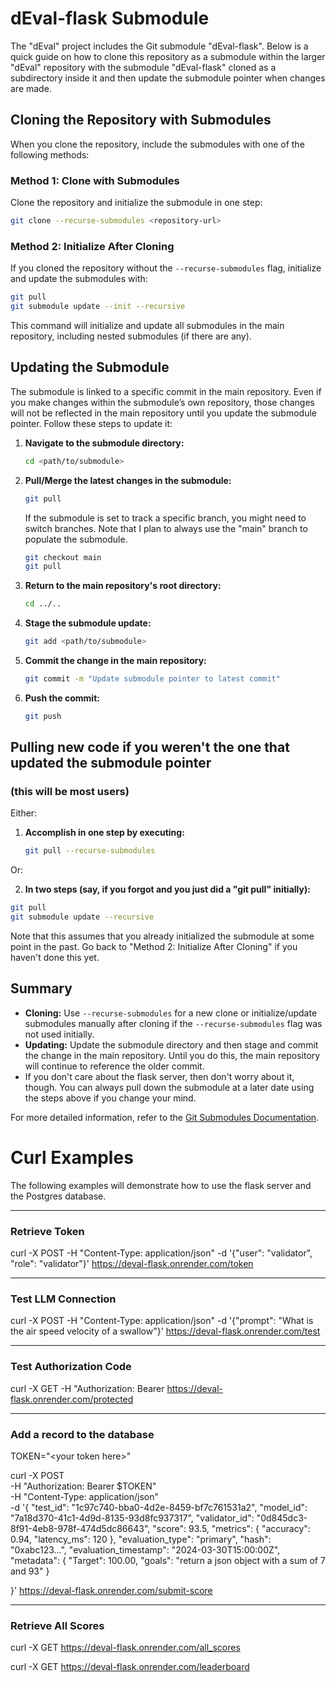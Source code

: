 # dEval-flask Submodule

The "dEval" project includes the Git submodule "dEval-flask". Below is a quick guide on how to clone this repository as a submodule within the larger "dEval" repository with the submodule "dEval-flask" cloned as a subdirectory inside it and then update the submodule pointer when changes are made.

## Cloning the Repository with Submodules

When you clone the repository, include the submodules with one of the following methods:

### Method 1: Clone with Submodules

Clone the repository and initialize the submodule in one step:

```bash
git clone --recurse-submodules <repository-url>
```

### Method 2: Initialize After Cloning

If you cloned the repository without the `--recurse-submodules` flag, initialize and update the submodules with:

```bash
git pull
git submodule update --init --recursive
```

This command will initialize and update all submodules in the main repository, including nested submodules (if there are any).

## Updating the Submodule

The submodule is linked to a specific commit in the main repository. Even if you make changes within the submodule’s own repository, those changes will not be reflected in the main repository until you update the submodule pointer. Follow these steps to update it:

1. **Navigate to the submodule directory:**

   ```bash
   cd <path/to/submodule>
   ```

2. **Pull/Merge the latest changes in the submodule:**

   ```bash
   git pull
   ```

   If the submodule is set to track a specific branch, you might need to switch branches. Note that I plan to always use the "main" branch to populate the submodule.

   ```bash
   git checkout main
   git pull
   ```

3. **Return to the main repository's root directory:**

   ```bash
   cd ../..
   ```

4. **Stage the submodule update:**

   ```bash
   git add <path/to/submodule>
   ```

5. **Commit the change in the main repository:**

   ```bash
   git commit -m "Update submodule pointer to latest commit"
   ```

6. **Push the commit:**

   ```bash
   git push
   ```
## Pulling new code if you weren't the one that updated the submodule pointer
### (this will be most users)

Either:

1. **Accomplish in one step by executing:**

   ```bash
   git pull --recurse-submodules
   ```
   
Or:

2.  **In two steps (say, if you forgot and you just did a "git pull" initially):**

   ```bash
   git pull
   git submodule update --recursive
   ```

   Note that this assumes that you already initialized the submodule at some point in the past. Go back to "Method 2: Initialize After Cloning" if you haven't done this yet.
   
## Summary

- **Cloning:** Use `--recurse-submodules` for a new clone or initialize/update submodules manually after cloning if the `--recurse-submodules` flag was not used initially.
- **Updating:** Update the submodule directory and then stage and commit the change in the main repository. Until you do this, the main repository will continue to reference the older commit.
- If you don't care about the flask server, then don't worry about it, though.  You can always pull down the submodule at a later date using the steps above if you change your mind.

For more detailed information, refer to the [Git Submodules Documentation](https://git-scm.com/book/en/v2/Git-Tools-Submodules).

# Curl Examples

The following examples will demonstrate how to use the flask server and the Postgres database.

---
### Retrieve Token

curl -X POST -H "Content-Type: application/json" -d '{"user": "validator", "role": "validator"}' https://deval-flask.onrender.com/token

---
### Test LLM Connection

curl -X POST -H "Content-Type: application/json" -d '{"prompt": "What is the air speed velocity of a swallow"}' https://deval-flask.onrender.com/test

---
### Test Authorization Code

curl -X GET -H "Authorization: Bearer <your token here> https://deval-flask.onrender.com/protected

---
### Add a record to the database

TOKEN="\<your token here\>"

curl -X POST \
  -H "Authorization: Bearer $TOKEN" \
  -H "Content-Type: application/json" \
  -d '{
    "test_id": "1c97c740-bba0-4d2e-8459-bf7c761531a2",
    "model_id": "7a18d370-41c1-4d9d-8135-93d8fc937317",
    "validator_id": "0d845dc3-8f91-4eb8-978f-474d5dc86643",
    "score": 93.5,
    "metrics": {
      "accuracy": 0.94,
      "latency_ms": 120
    },
    "evaluation_type": "primary",
    "hash": "0xabc123...",
    "evaluation_timestamp": "2024-03-30T15:00:00Z",
    "metadata": {
      "Target": 100.00,
      "goals": "return a json object with a sum of 7 and 93"
    }

  }' https://deval-flask.onrender.com/submit-score

---
### Retrieve All Scores

curl -X GET https://deval-flask.onrender.com/all_scores

curl -X GET https://deval-flask.onrender.com/leaderboard
